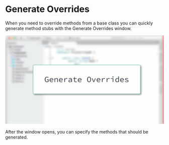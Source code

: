 # Generate Overrides

When you need to override methods from a base class you can quickly generate method stubs with the Generate Overrides window.

![](images/generate-overrides.gif)

After the window opens, you can specify the methods that should be generated.